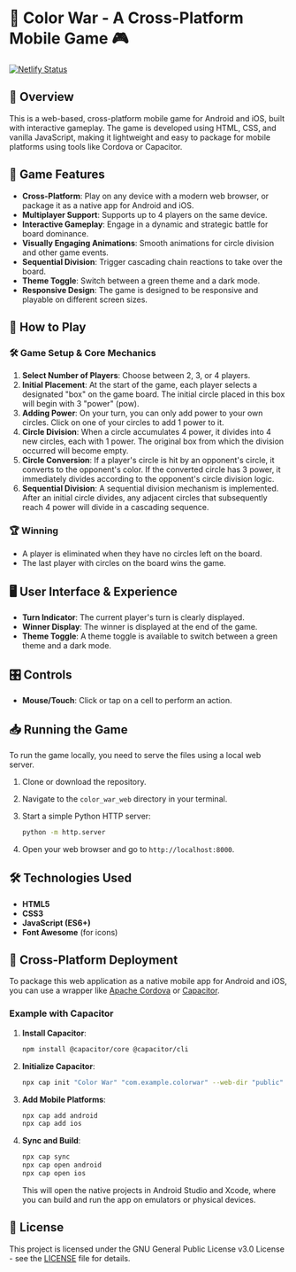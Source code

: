# 🎨 Color War - A Cross-Platform Mobile Game 🎮

[![Netlify Status](https://api.netlify.com/api/v1/badges/35808974-bb78-41a1-92a6-3bfbf6f246de/deploy-status)](https://app.netlify.com/projects/wasmrust/deploys)

## 🌟 Overview

This is a web-based, cross-platform mobile game for Android and iOS, built with interactive gameplay. The game is developed using HTML, CSS, and vanilla JavaScript, making it lightweight and easy to package for mobile platforms using tools like Cordova or Capacitor.

## 🚀 Game Features

- **Cross-Platform**: Play on any device with a modern web browser, or package it as a native app for Android and iOS.
- **Multiplayer Support**: Supports up to 4 players on the same device.
- **Interactive Gameplay**: Engage in a dynamic and strategic battle for board dominance.
- **Visually Engaging Animations**: Smooth animations for circle division and other game events.
- **Sequential Division**: Trigger cascading chain reactions to take over the board.
- **Theme Toggle**: Switch between a green theme and a dark mode.
- **Responsive Design**: The game is designed to be responsive and playable on different screen sizes.

## 📜 How to Play

### 🛠️ Game Setup & Core Mechanics

1. **Select Number of Players**: Choose between 2, 3, or 4 players.
2. **Initial Placement**: At the start of the game, each player selects a designated "box" on the game board. The initial circle placed in this box will begin with 3 "power" (pow).
3. **Adding Power**: On your turn, you can only add power to your own circles. Click on one of your circles to add 1 power to it.
4. **Circle Division**: When a circle accumulates 4 power, it divides into 4 new circles, each with 1 power. The original box from which the division occurred will become empty.
5. **Circle Conversion**: If a player's circle is hit by an opponent's circle, it converts to the opponent's color. If the converted circle has 3 power, it immediately divides according to the opponent's circle division logic.
6. **Sequential Division**: A sequential division mechanism is implemented. After an initial circle divides, any adjacent circles that subsequently reach 4 power will divide in a cascading sequence.

### 🏆 Winning

- A player is eliminated when they have no circles left on the board.
- The last player with circles on the board wins the game.

## 🖥️ User Interface & Experience

- **Turn Indicator**: The current player's turn is clearly displayed.
- **Winner Display**: The winner is displayed at the end of the game.
- **Theme Toggle**: A theme toggle is available to switch between a green theme and a dark mode.

## 🎛️ Controls

- **Mouse/Touch**: Click or tap on a cell to perform an action.

## 📥 Running the Game

To run the game locally, you need to serve the files using a local web server.

1. Clone or download the repository.
2. Navigate to the `color_war_web` directory in your terminal.
3. Start a simple Python HTTP server:

    ```sh
    python -m http.server
    ```

4. Open your web browser and go to `http://localhost:8000`.

## 🛠️ Technologies Used

- **HTML5**
- **CSS3**
- **JavaScript (ES6+)**
- **Font Awesome** (for icons)

## 📱 Cross-Platform Deployment

To package this web application as a native mobile app for Android and iOS, you can use a wrapper like [Apache Cordova](https://cordova.apache.org/) or [Capacitor](https://capacitorjs.com/).

### Example with Capacitor

1. **Install Capacitor**:

    ```sh
    npm install @capacitor/core @capacitor/cli
    ```

2. **Initialize Capacitor**:

    ```sh
    npx cap init "Color War" "com.example.colorwar" --web-dir "public"
    ```

3. **Add Mobile Platforms**:

    ```sh
    npx cap add android
    npx cap add ios
    ```

4. **Sync and Build**:

    ```sh
    npx cap sync
    npx cap open android
    npx cap open ios
    ```

    This will open the native projects in Android Studio and Xcode, where you can build and run the app on emulators or physical devices.

## 📝 License

This project is licensed under the GNU General Public License v3.0 License - see the [LICENSE](LICENSE) file for details.
